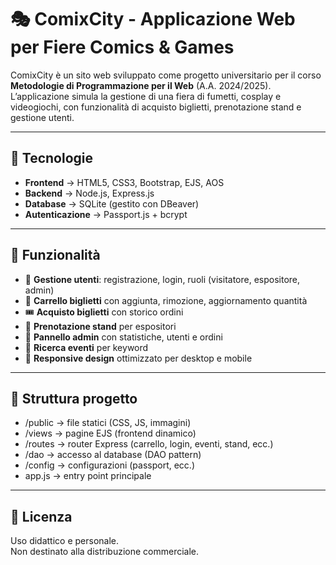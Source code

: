 # 🎭 ComixCity - Applicazione Web per Fiere Comics & Games

ComixCity è un sito web sviluppato come progetto universitario per il corso **Metodologie di Programmazione per il Web** (A.A. 2024/2025).  
L’applicazione simula la gestione di una fiera di fumetti, cosplay e videogiochi, con funzionalità di acquisto biglietti, prenotazione stand e gestione utenti.

---

## 🚀 Tecnologie
- **Frontend** → HTML5, CSS3, Bootstrap, EJS, AOS  
- **Backend** → Node.js, Express.js  
- **Database** → SQLite (gestito con DBeaver)  
- **Autenticazione** → Passport.js + bcrypt  

---

## 🔑 Funzionalità
- 👤 **Gestione utenti**: registrazione, login, ruoli (visitatore, espositore, admin)  
- 🛒 **Carrello biglietti** con aggiunta, rimozione, aggiornamento quantità  
- 🎟️ **Acquisto biglietti** con storico ordini  
- 🧱 **Prenotazione stand** per espositori  
- 👑 **Pannello admin** con statistiche, utenti e ordini  
- 🔎 **Ricerca eventi** per keyword  
- 📱 **Responsive design** ottimizzato per desktop e mobile  

---

## 📂 Struttura progetto
- /public -> file statici (CSS, JS, immagini)
- /views -> pagine EJS (frontend dinamico)
- /routes -> router Express (carrello, login, eventi, stand, ecc.)
- /dao -> accesso al database (DAO pattern)
- /config -> configurazioni (passport, ecc.)
- app.js -> entry point principale

---

## 📄 Licenza
Uso didattico e personale.  
Non destinato alla distribuzione commerciale.  
